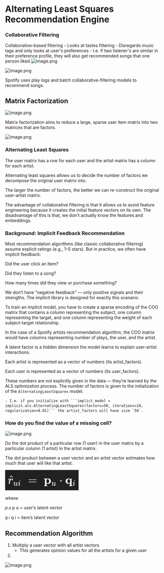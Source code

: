 # Alternating Least Squares Recommendation Engine

### Collaborative Filtering
Collaborative-based filtering
    - Looks at tastes filtering
    - Disregards music tags and only looks at user's preferences
    - I.e. if two listener's are similar in their preference profile, they will also get recommended songs that one person liked
![image.png](attachment:6ce1db55-a14a-4a1a-9360-aac7224a82c2.png)

<img src="6ce1db55-a14a-4a1a-9360-aac7224a82c2.png" alt="image.png" width="300"/>

Spotify uses play logs and batch collaborative-filtering models to recommend songs.

## Matrix Factorization

![image.png](attachment:46e0cc76-6f0b-49c2-bb10-3a0cd6de5427.png)

Matrix factorization aims to reduce a large, sparse user item matrix into two matrices that are factors.

![image.png](attachment:7d643ee5-774c-4d1f-b537-22c52f7deeef.png)

### Alternating Least Squares

The user matrix has a row for each user and the artist matrix has a column for each artist.

Alternating least squares allows us to decide the number of factors we decompose the original user matrix into.

The larger the number of factors, the better we can re-construct the original user-artist matrix.

The advantage of collaborative filtering is that it allows us to avoid feature engineering because it creates the initial feature vectors on its own. The disadvantage of this is that, we don't actually know the features and embeddings.

### Background: Implicit Feedback Recommendation

Most recommendation algorithms (like classic collaborative filtering) assume explicit ratings (e.g., 1–5 stars).
But in practice, we often have implicit feedback:

Did the user click an item?

Did they listen to a song?

How many times did they view or purchase something?

We don’t have "negative feedback" — only positive signals and their strengths. The implicit library is designed for exactly this scenario.

To train an implicit model, you have to create a sparse encoding of the COO matrix that contains a column representing the subject, one column representing the target, and one column representing the weight of each subject-target relationship.

In the case of a Spotify artists recommendation algorithm, the COO matrix would have columns representing number of plays, the user, and the artist. 

A latent factor is a hidden dimension the model learns to explain user-artist interactions.

Each artist is represented as a vector of numbers (its artist_factors).

Each user is represented as a vector of numbers (its user_factors).

These numbers are not explicitly given in the data — they’re learned by the ALS optimization process. The number of factors is given to the initialization of the `AlternatingLeastSquares` model.
    
    - I.e. if you initialize with ```implict_model = implicit.als.AlternatingLeastSquares(factors=50, iterations=10, regularization=0.01)``` the artist_factors will have size `50`.

### How do you find the value of a missing cell?

![image.png](attachment:9d1082f2-559c-4f43-8631-642f37d0f6fc.png)

Do the dot product of a particular row (1 user) in the user matrix by a particular column (1 artist) in the artist matrix.

The dot product between a user vector and an artist vector estimates how much that user will like that artist.

![alt text](image.png)

where:

𝑝
𝑢
p
u
 = user’s latent vector

𝑞
𝑖
q
i
 = item’s latent vector


## Recommendation Algorithm
1. Multiply a user vector with all artist vectors
    - This generates opinion values for all the artists for a given user
2. 
![image.png](attachment:36646f1a-5b66-4357-bdd6-cd17da991032.png)